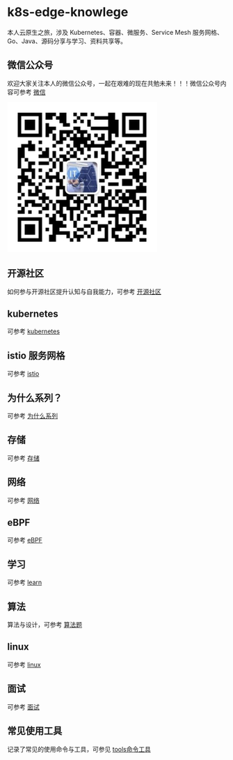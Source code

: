 # k8s-edge-knowlege

本人云原生之旅，涉及 Kubernetes、容器、微服务、Service Mesh 服务网格、Go、Java、源码分享与学习、资料共享等。

## 微信公众号

欢迎大家关注本人的微信公众号，一起在艰难的现在共勉未来！！！微信公众号内容可参考 [微信](weixin/readme.md)

![1](image/weixin.jpg)

## 开源社区

如何参与开源社区提升认知与自我能力，可参考 [开源社区](participate-community/readme.md)

## kubernetes

可参考 [kubernetes](kubernetes/readme.md)

## istio 服务网格

可参考 [istio](istio/readme.md)

## 为什么系列？

可参考 [为什么系列](why/readme.md)

## 存储

可参考 [存储](storage/readme.md)

## 网络

可参考 [网络](networking/readme.md)

## eBPF

可参考 [eBPF](eBPF/readme.md)

## 学习

可参考 [learn](learn/readme.md)

## 算法

算法与设计，可参考 [算法题](interview/readme.md)

## linux

可参考 [linux](linux/readme.md)

## 面试

可参考 [面试](interview/readme.md)

## 常见使用工具

记录了常见的使用命令与工具，可参见 [tools命令工具](tools/readme.md)

